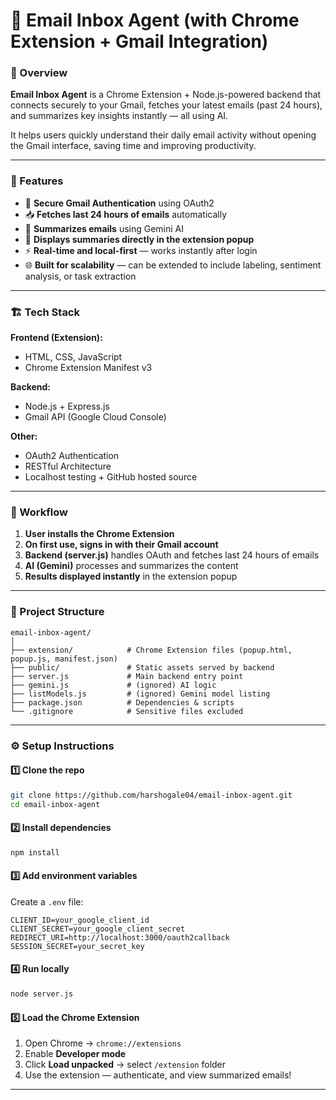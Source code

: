 # 📧 Email Inbox Agent (with Chrome Extension + Gmail Integration)

### 🧠 Overview

**Email Inbox Agent** is a Chrome Extension + Node.js-powered backend that connects securely to your Gmail, fetches your latest emails (past 24 hours), and summarizes key insights instantly — all using AI.

It helps users quickly understand their daily email activity without opening the Gmail interface, saving time and improving productivity.

---

### 🚀 Features

* 🔐 **Secure Gmail Authentication** using OAuth2
* 📥 **Fetches last 24 hours of emails** automatically
* 🤖 **Summarizes emails** using Gemini AI
* 💬 **Displays summaries directly in the extension popup**
* ⚡ **Real-time and local-first** — works instantly after login
* 🌐 **Built for scalability** — can be extended to include labeling, sentiment analysis, or task extraction

---

### 🏗️ Tech Stack

**Frontend (Extension):**

* HTML, CSS, JavaScript
* Chrome Extension Manifest v3

**Backend:**

* Node.js + Express.js
* Gmail API (Google Cloud Console)

**Other:**

* OAuth2 Authentication
* RESTful Architecture
* Localhost testing + GitHub hosted source

---

### 📸 Workflow

1. **User installs the Chrome Extension**
2. **On first use, signs in with their Gmail account**
3. **Backend (server.js)** handles OAuth and fetches last 24 hours of emails
4. **AI (Gemini)** processes and summarizes the content
5. **Results displayed instantly** in the extension popup

---

### 🧩 Project Structure

```
email-inbox-agent/
│
├── extension/            # Chrome Extension files (popup.html, popup.js, manifest.json)
├── public/               # Static assets served by backend
├── server.js             # Main backend entry point
├── gemini.js             # (ignored) AI logic
├── listModels.js         # (ignored) Gemini model listing
├── package.json          # Dependencies & scripts
└── .gitignore            # Sensitive files excluded
```

---

### ⚙️ Setup Instructions

#### 1️⃣ Clone the repo

```bash
git clone https://github.com/harshogale04/email-inbox-agent.git
cd email-inbox-agent
```

#### 2️⃣ Install dependencies

```bash
npm install
```

#### 3️⃣ Add environment variables

Create a `.env` file:

```
CLIENT_ID=your_google_client_id
CLIENT_SECRET=your_google_client_secret
REDIRECT_URI=http://localhost:3000/oauth2callback
SESSION_SECRET=your_secret_key
```

#### 4️⃣ Run locally

```bash
node server.js
```

#### 5️⃣ Load the Chrome Extension

1. Open Chrome → `chrome://extensions`
2. Enable **Developer mode**
3. Click **Load unpacked** → select `/extension` folder
4. Use the extension — authenticate, and view summarized emails!

---


